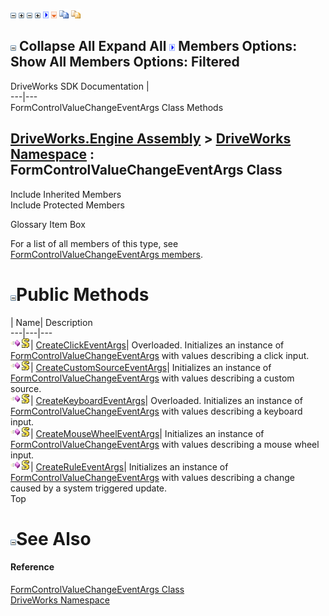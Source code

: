 ![](dotnetimages/collapse.gif) ![](dotnetimages/expand.gif) ![](dotnetimages/collapse.gif) ![](dotnetimages/expand.gif) ![](dotnetimages/drpdown.gif) ![](dotnetimages/drpdown_orange.gif) ![](dotnetimages/copycode.gif) ![](dotnetimages/copycodeHighlight.gif)

![](dotnetimages/collapse.gif) Collapse All Expand All ![](dotnetimages/drpdown.gif) Members Options: Show All  Members Options: Filtered   
---  
DriveWorks SDK Documentation  |   
---|---  
FormControlValueChangeEventArgs Class Methods   
  
[DriveWorks.Engine Assembly](topic2156.md) > [DriveWorks Namespace](topic2159.md) : FormControlValueChangeEventArgs Class  
---  
  
Include Inherited Members    
Include Protected Members    


Glossary Item Box

For a list of all members of this type, see [FormControlValueChangeEventArgs members](topic2896.md).

# ![](dotnetimages/collapse.gif)Public Methods

| Name| Description  
---|---|---  
![Public Method](dotnetimages/publicMethod.gif)![static \(Shared in Visual Basic\)](dotnetimages/static.gif)| [CreateClickEventArgs](topic2901.md)| Overloaded. Initializes an instance of [FormControlValueChangeEventArgs](topic2895.md) with values describing a click input.   
![Public Method](dotnetimages/publicMethod.gif)![static \(Shared in Visual Basic\)](dotnetimages/static.gif)| [CreateCustomSourceEventArgs](topic2904.md)| Initializes an instance of [FormControlValueChangeEventArgs](topic2895.md) with values describing a custom source.   
![Public Method](dotnetimages/publicMethod.gif)![static \(Shared in Visual Basic\)](dotnetimages/static.gif)| [CreateKeyboardEventArgs](topic2905.md)| Overloaded. Initializes an instance of [FormControlValueChangeEventArgs](topic2895.md) with values describing a keyboard input.   
![Public Method](dotnetimages/publicMethod.gif)![static \(Shared in Visual Basic\)](dotnetimages/static.gif)| [CreateMouseWheelEventArgs](topic2908.md)| Initializes an instance of [FormControlValueChangeEventArgs](topic2895.md) with values describing a mouse wheel input.   
![Public Method](dotnetimages/publicMethod.gif)![static \(Shared in Visual Basic\)](dotnetimages/static.gif)| [CreateRuleEventArgs](topic2909.md)| Initializes an instance of [FormControlValueChangeEventArgs](topic2895.md) with values describing a change caused by a system triggered update.   
Top

# ![](dotnetimages/collapse.gif)See Also

#### Reference

[FormControlValueChangeEventArgs Class](topic2895.md)   
[DriveWorks Namespace](topic2159.md)


